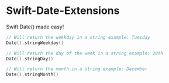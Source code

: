 # Swift-Date-Extensions
Swift Date() made easy!

```swift
// Will return the wekkday in a string example: Tuesday
Date().stringWeekday()
```


```swift
// Will return the day of the week in a string example: 28th
Date().stringDay()
```


```swift
// Will return the month in a string example: December
Date().stringMonth()
```
